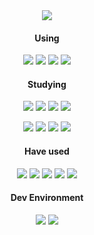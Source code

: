 <div align="center">

  <img src="https://capsule-render.vercel.app/api?type=venom&color=auto&customColorList=24&height=150&section=header&text=eugene%20cha&fontSize=42&animation=fadeIn" />

  #### Using
  <p>
    <img src="https://img.shields.io/badge/JavaScript-F7DF1E?style=for-the-badge&logo=javascript&logoColor=white"/>
    <img src="https://img.shields.io/badge/Java-EA2D2F?style=for-the-badge&logo=openjdk"/>
    <img src="https://img.shields.io/badge/Android-3DDC84?style=for-the-badge&logo=android&logoColor=white"/>
    <img src="https://img.shields.io/badge/Git-F05032?style=for-the-badge&logo=git&logoColor=white"/>
  </p>
  
  #### Studying
  <p>
    <img src="https://img.shields.io/badge/Spring-6DB33F?style=for-the-badge&logo=spring&logoColor=white"/>
    <img src="https://img.shields.io/badge/React-61DAFB?style=for-the-badge&logo=react&logoColor=white"/>
    <img src="https://img.shields.io/badge/Vue-40B17F?style=for-the-badge&logo=vue.js&logoColor=white"/>
    <img src="https://img.shields.io/badge/Oracle-D9411E?style=for-the-badge&logo=oracle&logoColor=white"/>
  </p>
  <p>
    <img src="https://img.shields.io/badge/TypeScript-3178C6?style=for-the-badge&logo=typescript&logoColor=white"/>
    <img src="https://img.shields.io/badge/Node.js-339933?style=for-the-badge&logo=Node.js&logoColor=white"/>
    <img src="https://img.shields.io/badge/Firebase-FFCA28?style=for-the-badge&logo=firebase&logoColor=white"/>
    <img src="https://img.shields.io/badge/CSS-1572B6?style=for-the-badge&logo=css3&logoColor=white"/>
  </p>
  
  #### Have used
  <p>
    <img src="https://img.shields.io/badge/HTML5-E34F26?style=for-the-badge&logo=html5&logoColor=white"/>
    <img src="https://img.shields.io/badge/MySql-4479A1?style=for-the-badge&logo=mysql&logoColor=white"/>
    <img src="https://img.shields.io/badge/Flutter-3481FE?style=for-the-badge&logo=flutter&logoColor=white"/>
    <img src="https://img.shields.io/badge/Django-092E20?style=for-the-badge&logo=django&logoColor=white"/>
    <img src="https://img.shields.io/badge/Python-3776AB?style=for-the-badge&logo=python&logoColor=white"/>
  </p>

  #### Dev Environment
  <p>
    <img src="https://img.shields.io/badge/Windows-0078D4?style=for-the-badge&logo=windows11&logoColor=white"/>
    <img src="https://img.shields.io/badge/JetBrians-000000?style=for-the-badge&logo=jetbrains&logoColor=white"/>
  </p>
  
</div>
